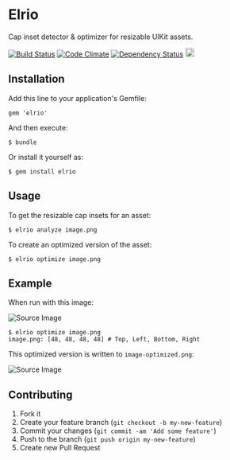# Elrio

Cap inset detector & optimizer for resizable UIKit assets.

<a href="https://travis-ci.org/cbguder/elrio"><img src="https://travis-ci.org/cbguder/elrio.svg?branch=master" alt="Build Status"></a>
<a href="https://codeclimate.com/github/cbguder/elrio"><img src="https://codeclimate.com/github/cbguder/elrio.png" alt="Code Climate"></a>
<a href='https://gemnasium.com/cbguder/elrio'><img src="https://gemnasium.com/cbguder/elrio.png" alt="Dependency Status" /></a>
<a href="http://badge.fury.io/rb/elrio"><img src="https://badge.fury.io/rb/elrio@2x.png" alt="Gem Version" height="18"></a>

## Installation

Add this line to your application's Gemfile:

    gem 'elrio'

And then execute:

    $ bundle

Or install it yourself as:

    $ gem install elrio

## Usage

  To get the resizable cap insets for an asset:

    $ elrio analyze image.png

  To create an optimized version of the asset:

    $ elrio optimize image.png

## Example

  When run with this image:

  ![Source Image](https://raw.github.com/cbguder/elrio/master/spec/fixtures/original.png)

    $ elrio optimize image.png
    image.png: [48, 48, 48, 48] # Top, Left, Bottom, Right

  This optimized version is written to `image-optimized.png`:

  ![Source Image](https://raw.github.com/cbguder/elrio/master/spec/fixtures/optimized.png)

## Contributing

1. Fork it
2. Create your feature branch (`git checkout -b my-new-feature`)
3. Commit your changes (`git commit -am 'Add some feature'`)
4. Push to the branch (`git push origin my-new-feature`)
5. Create new Pull Request
